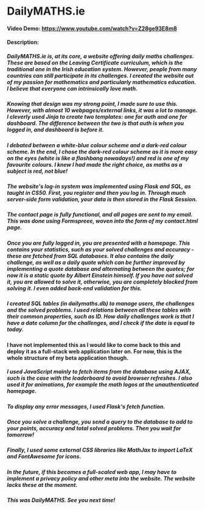 # DailyMATHS.ie
#### Video Demo: https://www.youtube.com/watch?v=Z28ge93E8m8
#### Description:

##### DailyMATHS.ie is, at its core, a website offering daily maths challenges. These are based on the Leaving Certificate curriculum, which is the traditional one in the Irish education system. However, people from many countries can still participate in its challenges. I created the website out of my passion for mathematics and particularly mathematics education. I believe that everyone can intrinsically love math.

##### Knowing that design was my strong point, I made sure to use this. However, with almost 10 webpages/external links, it was a lot to manage. I cleverly used Jinja to create two templates: one for auth and one for dashboard. The difference between the two is that auth is when you logged in, and dashboard is before it.

##### I debated between a white-blue colour scheme and a dark-red colour scheme. In the end, I chose the dark-red colour scheme as it is more easy on the eyes (white is like a flashbang nowadays!) and red is one of my favourite colours. I knew I had made the right choice, as maths as a subject is red, not blue!

##### The website's log-in system was implemented using Flask and SQL, as taught in CS50. First, you register and then you log in. Through much server-side form validation, your data is then stored in the Flask Session.

##### The contact page is fully functional, and all pages are sent to my email. This was done using Formspreee, woven into the form of my contact.html page.

##### Once you are fully logged in, you are presented with a homepage. This contains your statistics, such as your solved challenges and accuracy - these are fetched from SQL databases. It also contains the daily challenge, as well as a daily quote which can be further improved by implementing a quote database and alternating between the quotes; for now it is a static quote by Albert Einstein himself. If you have not solved it, you are allowed to solve it, otherwise, you are completely blocked from solving it. I even added back-end validation for this.

##### I created SQL tables (in dailymaths.db) to manage users, the challenges and the solved problems. I used relations between all these tables with their common properties, such as ID. How daily challenges work is that I have a date column for the challenges, and I check if the date is equal to today.

#### I have not implemented this as I would like to come back to this and deploy it as a full-stack web application later on. For now, this is the whole structure of my beta application though.

##### I used JavaScript mainly to fetch items from the database using AJAX, such is the case with the leaderboard to avoid browser refreshes. I also used it for animations, for example the math logos at the unauthenticated homepage.

##### To display any error messages, I used Flask's fetch function.

##### Once you solve a challenge, you send a query to the database to add to your points, accuracy and total solved problems. Then you wait for tomorrow!

##### Finally, I used some external CSS libraries like MathJax to import LaTeX and FontAwesome for icons.

##### In the future, if this becomes a full-scaled web app, I may have to implement a privacy policy and other meta into the website. The website lacks these at the moment.

##### This was DailyMATHS. See you next time!
